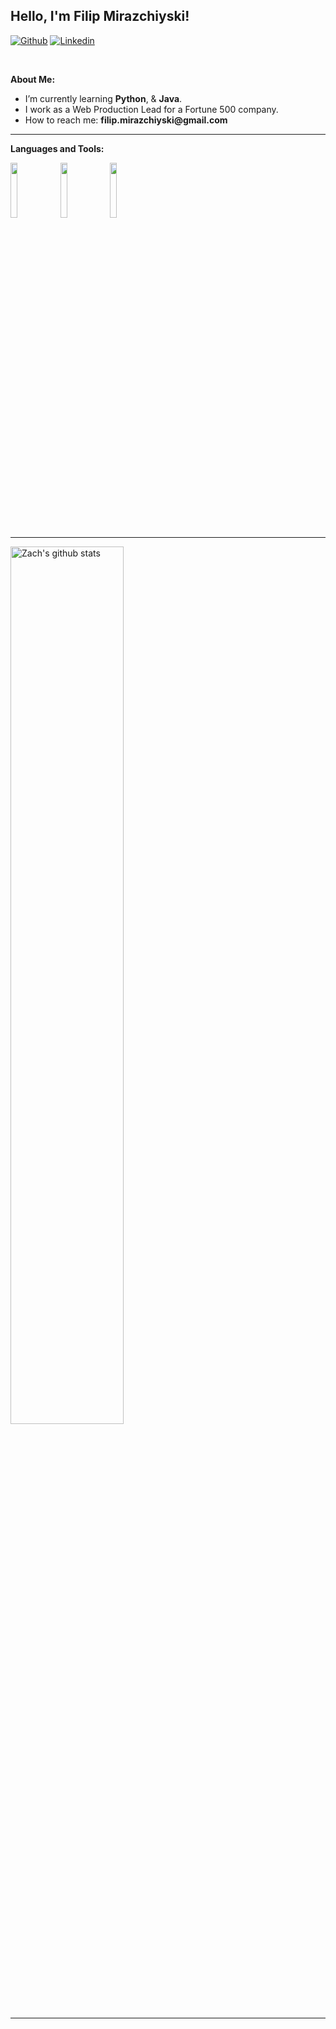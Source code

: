 <!-- Your title -->
## Hello, I'm Filip Mirazchiyski!

<!-- Your badges
You can use the website to generate badges: https://shields.io/
-->

[![Github](https://img.shields.io/badge/-Github-000?style=flat&logo=Github&logoColor=white)](https://github.com/filip-mirazchiyski)
[![Linkedin](https://img.shields.io/badge/-LinkedIn-blue?style=flat&logo=Linkedin&logoColor=white)](https://www.linkedin.com/in/mirazchiyski/)

&nbsp;

<!-- Talking about you -->
**About Me:**

- I’m currently learning __Python__, & __Java__.
- I work as a Web Production Lead for a Fortune 500 company.
- How to reach me: __filip.mirazchiyski@gmail.com__

---

**Languages and Tools:**

<p>
  <code><img width="15%" src="https://www.vectorlogo.zone/logos/python/python-ar21.svg"></code>
  <code><img width="15%" src="https://www.vectorlogo.zone/logos/java/java-ar21.svg"></code>
  <code><img width="15%" src="https://www.vectorlogo.zone/logos/atlassian_jira/atlassian_jira-ar21.svg"></code>
  <br />
</p>

---

<a href="https://github.com/zjayers/github-readme-stats">
   <img width="60%" alt="Zach's github stats" src="https://github-readme-stats.vercel.app/api?username=filip-mirazchiyski&show_icons=true&hide_border=true" />
</a>

-----
